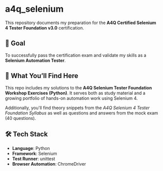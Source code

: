 # a4q_selenium

This repository documents my preparation for the **A4Q Certified Selenium 4 Tester Foundation v3.0** certification.

## 🎯 Goal

To successfully pass the certification exam and validate my skills as a **Selenium Automation Tester**.

## 📁 What You’ll Find Here

This repo includes my solutions to the **A4Q Selenium Tester Foundation Workshop Exercises (Python)**. It serves both as study material and a growing portfolio of hands-on automation work using Selenium 4.

Additionally, you'll find theory snippets from the *A4Q Selenium 4 Tester Foundation Syllabus* as well as questions and answers from the mock exam (40 questions).

## 🛠️ Tech Stack

- **Language**: Python
- **Framework**: Selenium
- **Test Runner**: unittest
- **Browser Automation**: ChromeDriver

